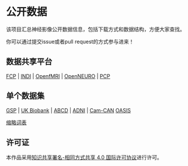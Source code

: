 # 公开数据

该项目汇总神经影像公开数据信息，包括下载方式和数据结构，方便大家查找。

你可以通过提交issue或者pull request的方式参与进来！

## 数据共享平台

[FCP](docs/FCP.md) | [INDI](docs/INDI.md) | [OpenfMRI](docs/OpenfMRI.md) | [OpenNEURO](docs/OpenNEURO.md) | [PCP](docs/PCP.md)

## 单个数据集

[GSP](docs/GSP.md) | [UK Biobank](docs/UKB.md) | [ABCD](docs/ABCD.md) | [ADNI](docs/ADNI.md) | [Cam-CAN](docs/Cam-CAN.md) [OASIS](docs/OASIS.md)

[缩略词表](docs/Abbreviation.md)

## 许可证

本作品采用[知识共享署名-相同方式共享 4.0 国际许可协议](http://creativecommons.org/licenses/by-sa/4.0/)进行许可。
